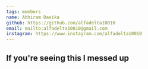 ```yaml
---
tags: members 
name: Abhiram Dasika
github: https://github.com/alfadelta10010
email: mailto:alfadelta10010@gmail.com
instagram: https://www.instagram.com/alfadelta10010
---
```


## If you're seeing this I messed up
